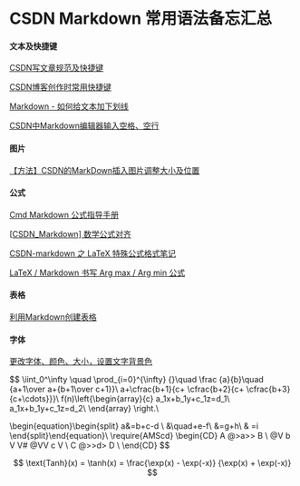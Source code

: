 # CSDN Markdown 常用语法备忘汇总

#### 文本及快捷键

[CSDN写文章规范及快捷键](https://blog.csdn.net/qq_29705771/article/details/96157284)

[CSDN博客创作时常用快捷键](https://blog.csdn.net/qq_41822235/article/details/81257109)

[Markdown - 如何给文本加下划线](https://blog.csdn.net/lewky_liu/article/details/85010827)

[CSDN中Markdown编辑器输入空格、空行](https://blog.csdn.net/weixin_40576010/article/details/88417812)

#### 图片

[【方法】CSDN的MarkDown插入图片调整大小及位置](https://blog.csdn.net/yzy_1996/article/details/87917772)

#### 公式

[Cmd Markdown 公式指导手册](https://www.zybuluo.com/codeep/note/163962)

[[CSDN_Markdown\] 数学公式对齐](https://blog.csdn.net/bendanban/article/details/77336206)

[CSDN-markdown 之 LaTeX 特殊公式格式笔记](https://blog.csdn.net/thither_shore/article/details/52260742)

[LaTeX / Markdown 书写 Arg max / Arg min 公式](https://blog.csdn.net/chengyq116/article/details/102540774)

#### 表格

[利用Markdown创建表格](https://blog.csdn.net/tuxingchen6/article/details/55222951)

#### 字体

[更改字体、颜色、大小，设置文字背景色](https://blog.csdn.net/heimu24/article/details/81189700)


$$
\iint_0^\infty  \quad
\prod_{i=0}^{\infty} {}\quad
\frac {a}{b}\quad
{a+1\over a+{b+1\over c+1}}\\
a+\cfrac{b+1}{c+
		\cfrac{b+2}{c+
		\cfrac{b+3}{c+\cdots}}}\\
f(n)\left\{\begin{array}{c}
	a_1x+b_1y+c_1z=d_1\\
	a_1x+b_1y+c_1z=d_2\\
	\end{array}
\right.\\

\begin{equation}\begin{split} 
a&=b+c-d \\ 
&\quad+e-f\\ 
&=g+h\\ 
& =i 
\end{split}\end{equation}\\
\require{AMScd}
\begin{CD}
    A @>a>> B \\
    @V b V V\# @VV c V \\
    C @>>d> D \\
\end{CD}
$$













$$
\text{Tanh}(x) = \tanh(x) = \frac{\exp(x) - \exp(-x)} {\exp(x) + \exp(-x)}
$$






